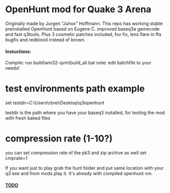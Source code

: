 OpenHunt mod for Quake 3 Arena
==============================
Originally made by Jurgen "Juhox" Hoffmann.
This repo has working stable preinstalled OpenHunt 
based on Eugene C. improved baseq3a gamecode and fast q3tools.
Plus 3 cosmetic patches included, fov fix, lens flare in ffa bugfix and redblood instead of brown.

#### Instuctions:
Compile: run build\win32-qvm\build_all.bat
note: edit batchfile to your needs!

# test environments path example
set testdir=C:\Users\rbrei\Desktop\q3openhunt

testdir is the path where you have your baseq3 installed, for testing the mod with fresh baked files

# compression rate (1-10?)
you can set compression rate of the pk3 and zip archive as well
set cmprate=1

If you want just to play grab the hunt folder and put same location with your q3 exe and from mods play it. It's already with compiled openhunt vm.

#### [TODO](TODO.md)









